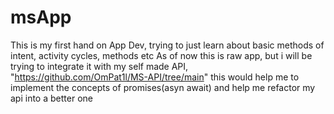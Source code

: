 # msApp
This is my first hand on App Dev, trying to just learn about basic methods of intent, activity cycles, methods etc
As of now this is raw app, but i will be trying to integrate it with my self made API, "https://github.com/OmPat1l/MS-API/tree/main"
this would help me to implement the concepts of promises(asyn await) and help me refactor my api into a better one
